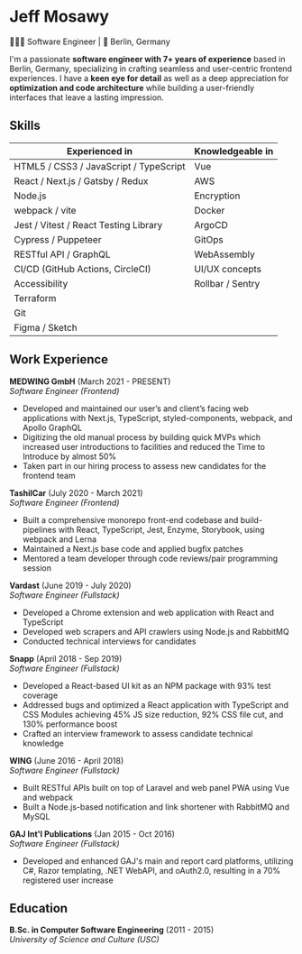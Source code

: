 # Jeff Mosawy

🧑🏻‍💻 Software Engineer | 🏡 Berlin, Germany

I'm a passionate **software engineer with 7+ years of experience** based in Berlin, Germany, specializing in crafting seamless and user-centric frontend experiences. I have a **keen eye for detail** as well as a deep appreciation for **optimization and code architecture** while building a user-friendly interfaces that leave a lasting impression.

## Skills

| Experienced in                         | Knowledgeable in |
|----------------------------------------|------------------|
| HTML5 / CSS3 / JavaScript / TypeScript | Vue              |
| React / Next.js / Gatsby / Redux       | AWS              |
| Node.js                                | Encryption       |
| webpack / vite                         | Docker           |
| Jest / Vitest / React Testing Library  | ArgoCD           |
| Cypress / Puppeteer                    | GitOps           |
| RESTful API / GraphQL                  | WebAssembly      |
| CI/CD (GitHub Actions, CircleCI)       | UI/UX concepts   |
| Accessibility                          | Rollbar / Sentry |
| Terraform                              |                  |
| Git                                    |                  |
| Figma / Sketch                         |                  |

## Work Experience

**MEDWING GmbH** (March 2021 - PRESENT)  
_Software Engineer (Frontend)_

- Developed and maintained our user’s and client’s facing web applications with Next.js, TypeScript, styled-components, webpack, and Apollo GraphQL
- Digitizing the old manual process by building quick MVPs which increased user introductions to facilities and reduced the Time to Introduce by almost 50%
- Taken part in our hiring process to assess new candidates for the frontend team

**TashilCar** (July 2020 - March 2021)  
_Software Engineer (Frontend)_

- Built a comprehensive monorepo front-end codebase and build-pipelines with React, TypeScript, Jest, Enzyme, Storybook, using webpack and Lerna
- Maintained a Next.js base code and applied bugfix patches
- Mentored a team developer through code reviews/pair programming session

**Vardast** (June 2019 - July 2020)  
_Software Engineer (Fullstack)_

- Developed a Chrome extension and web application with React and TypeScript
- Developed web scrapers and API crawlers using Node.js and RabbitMQ
- Conducted technical interviews for candidates

**Snapp** (April 2018 - Sep 2019)  
_Software Engineer (Fullstack)_

- Developed a React-based UI kit as an NPM package with 93% test coverage
- Addressed bugs and optimized a React application with TypeScript and CSS Modules achieving 45% JS size reduction, 92% CSS file cut, and 130% performance boost
- Crafted an interview framework to assess candidate technical knowledge

**WING** (June 2016 - April 2018)  
_Software Engineer (Fullstack)_

- Built RESTful APIs built on top of Laravel and web panel PWA using Vue and webpack
- Built a Node.js-based notification and link shortener with RabbitMQ and MySQL

**GAJ Int'l Publications** (Jan 2015 - Oct 2016)  
_Software Engineer (Fullstack)_

- Developed and enhanced GAJ's main and report card platforms, utilizing C#, Razor templating, .NET WebAPI, and oAuth2.0, resulting in a 70% registered user increase

## Education

**B.Sc. in Computer Software Engineering** (2011 - 2015)  
_University of Science and Culture (USC)_